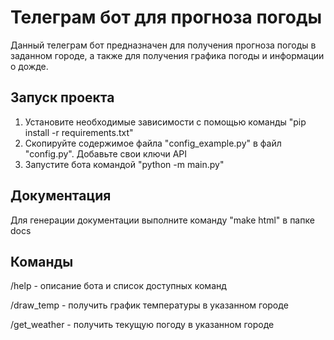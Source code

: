 # Телеграм бот для прогноза погоды

Данный телеграм бот предназначен для получения прогноза погоды в заданном городе, а также для получения графика погоды и информации о дожде.

## Запуск проекта

1. Установите необходимые зависимости с помощью команды "pip install -r requirements.txt"
2. Скопируйте содержимое файла "config_example.py" в файл "config.py". Добавьте свои ключи API
3. Запустите бота командой "python -m main.py"

## Документация

Для генерации документации выполните команду "make html" в папке docs


## Команды

/help - описание бота и список доступных команд

/draw_temp - получить график температуры в указанном городе

/get_weather - получить текущую погоду в указанном городе
